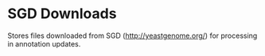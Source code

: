 SGD Downloads
=============

Stores files downloaded from SGD (http://yeastgenome.org/) for processing in annotation updates.